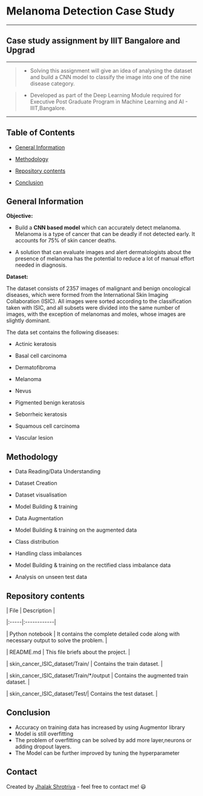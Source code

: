 #  Melanoma Detection Case Study

  

---

  

##  Case study assignment by IIIT Bangalore and Upgrad

  

---

>

> - Solving this assignment will give an idea of analysing the dataset and build a CNN model to classify the image into one of the nine disease category.

> - Developed as part of the Deep Learning Module required for Executive Post Graduate Program in Machine Learning and AI - IIIT,Bangalore.

>

---

  

##  Table of Contents

  

*  [General Information](#general-information)

-  [Methodology](#methodology)

-  [Repository contents](#repository-contents)

-  [Conclusion](#conclusion)

  

##  General Information

  

**Objective:**

  

- Build a **CNN based model** which can accurately detect melanoma. Melanoma is a type of cancer that can be deadly if not detected early. It accounts for 75% of skin cancer deaths.

- A solution that can evaluate images and alert dermatologists about the presence of melanoma has the potential to reduce a lot of manual effort needed in diagnosis.

  

**Dataset:**

  

The dataset consists of 2357 images of malignant and benign oncological diseases, which were formed from the International Skin Imaging Collaboration (ISIC). All images were sorted according to the classification taken with ISIC, and all subsets were divided into the same number of images, with the exception of melanomas and moles, whose images are slightly dominant.

  

The data set contains the following diseases:

  

- Actinic keratosis

- Basal cell carcinoma

- Dermatofibroma

- Melanoma

- Nevus

- Pigmented benign keratosis

- Seborrheic keratosis

- Squamous cell carcinoma

- Vascular lesion

  

##  Methodology

  

- Data Reading/Data Understanding

- Dataset Creation

- Dataset visualisation

- Model Building & training

- Data Augmentation

- Model Building & training on the augmented data

- Class distribution

- Handling class imbalances

- Model Building & training on the rectified class imbalance data

- Analysis on unseen test data

  

##  Repository contents

  

| File | Description |

|:-----|:------------|

| Python notebook | It contains the complete detailed code along with necessary output to solve the problem. |

| README.md | This file briefs about the project. |

| skin_cancer_ISIC_dataset/Train/ | Contains the train dataset. |

| skin_cancer_ISIC_dataset/Train/*/output | Contains the augmented train dataset. |

| skin_cancer_ISIC_dataset/Test/| Contains the test dataset. |

  

##  Conclusion
- Accuracy on training data has increased by using Augmentor library
- Model is still overfitting
- The problem of overfitting can be solved by add more layer,neurons or adding dropout layers.
- The Model can be further improved by tuning the hyperparameter


##  Contact

  

Created by [Jhalak Shrotriya](#https://github.com/jshrotri) - feel free to contact me! 😃